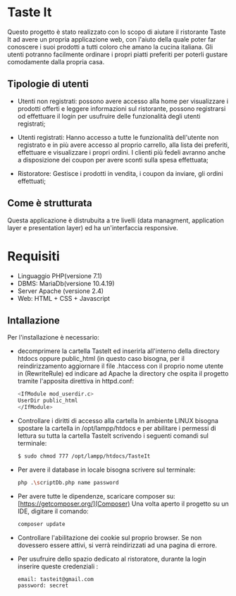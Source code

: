 # Taste It

Questo progetto è stato realizzato con lo scopo di aiutare il ristorante Taste It ad avere un propria applicazione web,
con l'aiuto della quale poter far conoscere i suoi prodotti a tutti coloro che amano la cucina italiana.
Gli utenti potranno facilmente ordinare i propri piatti preferiti per poterli gustare comodamente dalla propria casa.


## Tipologie di utenti

- Utenti non registrati: 
  possono avere accesso alla home per visualizzare i prodotti offerti e leggere informazioni sul ristorante,
  possono registrarsi od effettuare il login per usufruire delle funzionalità degli utenti registrati;
  
- Utenti registrati: 
  Hanno accesso a tutte le funzionalità dell'utente non registrato e in più avere accesso al proprio carrello,
  alla lista dei preferiti, effettuare e visualizzare i propri ordini. I clienti più fedeli avranno anche a
  disposizione dei coupon per avere sconti sulla spesa effettuata;

- Ristoratore:
  Gestisce i prodotti in vendita, i coupon da inviare, gli ordini effettuati;
  
## Come è strutturata

Questa applicazione è distrubuita a tre livelli (data managment, application layer e presentation layer) ed ha 
un'interfaccia responsive.

# Requisiti

- Linguaggio PHP(versione 7.1)
- DBMS: MariaDb(versione 10.4.19)
- Server Apache (versione 2.4)
- Web: HTML + CSS + Javascript

## Intallazione

Per l'installazione è necessario:
- decomprimere la cartella TasteIt ed inserirla all'interno della directory htdocs 
  oppure public_html (in questo caso bisogna, per il reindirizzamento aggiornare il
  file .htaccess con il proprio nome utente in (RewriteRule) ed indicare ad Apache 
  la directory che ospita il progetto tramite l'apposita direttiva in httpd.conf:
  
  ```bash
  <IfModule mod_userdir.c>
  UserDir public_html
  </IfModule>
  ```

- Controllare i diritti di accesso alla cartella
  In ambiente LINUX bisogna spostare la cartella in /opt/lampp/htdocs e per abilitare
  i permessi di lettura su tutta la cartella TasteIt scrivendo i seguenti comandi sul terminale: 

  ```bash
  $ sudo chmod 777 /opt/lampp/htdocs/TasteIt

  ```
  
- Per avere il database in locale bisogna scrivere sul terminale:

  ```bash
  php .\scriptDb.php name password

  ```
- Per avere tutte le dipendenze, scaricare composer su:
  [https://getcomposer.org/](Composer)
  Una volta aperto il progetto su un IDE, digitare il comando: 

  ```bash
  composer update

  ```
    
- Controllare l'abilitazione dei cookie sul proprio browser. Se non dovessero essere attivi, si verrà
  reindirizzati ad una pagina di errore.

- Per usufruire dello spazio dedicato al ristoratore, durante la login inserire queste credenziali : 
  ```bash
  email: tasteit@gmail.com
  password: secret
  ```

  
